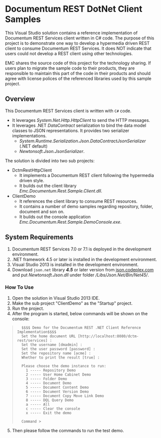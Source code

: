 Documentum REST DotNet Client Samples
=========

This Visual Studio solution contains a reference implementation of Documentum REST Services client written in C# code. 
The purpose of this project is to demonstrate one way to develop a hypermedia driven REST client to consume Documentum 
REST Services. It does NOT indicate that users could not develop a REST client using other technologies.

EMC shares the source code of this project for the technology sharing. If users plan to migrate the sample code to their
products, they are responsible to maintain this part of the code in their products and should agree with license polices
 of the referenced libraries used by this sample project.


## Overview
This Documentum REST Services client is written with `C#` code.
* It leverages *System.Net.Http.HttpClient* to send the HTTP messages.
* It leverages .NET *DataContract* serialization to bind the data model classes to JSON representations. It provides
 two serializer implementations.
  * *System.Runtime.Serialization.Json.DataContractJsonSerializer* (.NET default)
  * *Newtonsoft.Json.JsonSerializer*.

The solution is divided into two sub projects:
* DctmRestHttpClient
  * It implements a Documentum REST client following the hypermedia driven style.
  * It builds out the client library *Emc.Documentum.Rest.Sample.Client.dll*.
* ClientDemo
  * It references the client library to consume REST resources.
  * It contains a number of demo samples regarding repository, folder, document and son on.
  * It builds out the console application *Emc.Documentum.Rest.Sample.DemoConsole.exe*.


## System Requirements
1. Documentum REST Services 7.0 or 7.1 is deployed in the development environment.
2. .NET framework 4.5 or later is installed in the development environment.
3. Visual Studio 2013 is installed in the development environment.
4. Download `json.net` library **_4.5_** or later version from [json.codeplex.com](http://json.codeplex.com/) and put
*Newtonsoft.Json.dll* under folder */Libs/Json.Net/Bin/Net45/*.


### How To Use
1. Open the solution in Visual Studio 2013 IDE.
2. Make the sub project "ClientDemo" as the "Startup" project.
3. Run the project.
4. After the program is started, below commands will be shown on the console:
>    	$$$$ Demo for the Documentum REST .NET Client Reference Implementation$$$$
>    	Set the home document URL [http://localhost:8080/dctm-rest/services] :
>    	Set the username [dmadmin] :
>    	Set the user password [password] :
>    	Set the repository name [acme] :
>    	Whether to print the result [true] :
>
>    	Please choose the demo instance to run:
>    	  1 ----- Repository Demo
>    	  2 ----- User Home Cabinet Demo
>    	  3 ----- Folder Demo
>    	  4 ----- Document Demo
>    	  5 ----- Document Content Demo
>    	  6 ----- Document Version Demo
>    	  7 ----- Document Copy Move Link Demo
>    	  8 ----- DQL Query Demo
>    	  a ----- All
>    	  c ----- Clear the console
>    	  x ----- Exit the demo
>
>    	Command >
5. Then please follow the commands to run the test demo.

